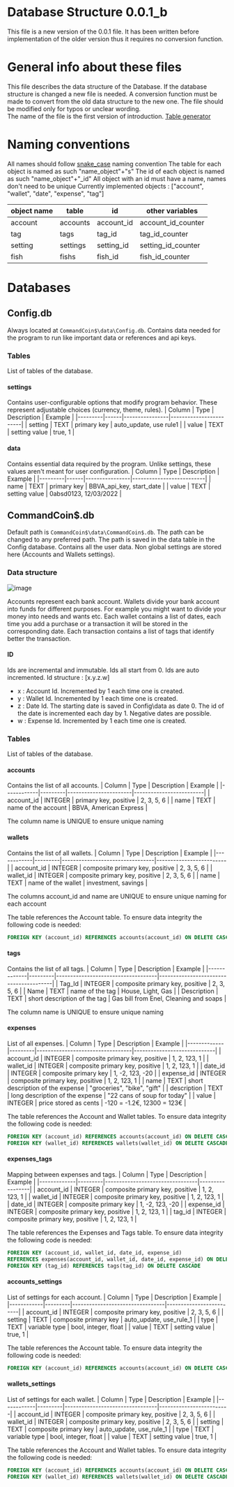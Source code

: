 # Database Structure 0.0.1_b
This file is a new version of the 0.0.1 file.
It has been written before implementation of the older version thus it requires no conversion function. 

# General info about these files
This file describes the data structure of the Database.
If the database structure is changed a new file is needed.
A conversion function must be made to convert from the old data structure to the new one.
The file should be modified only for typos or unclear wording.  
The name of the file is the first version of introduction.
[Table generator](https://www.tablesgenerator.com/markdown_tables#)

# Naming conventions
All names should follow [snake_case](https://en.wikipedia.org/wiki/Snake_case) naming convention
The table for each object is named as such "name_object"+"s"
The id of each object is named as such "name_object"+"_id"
All object with an id must have a name, names don't need to be unique
Currently implemented objects : ["account", "wallet", "date", "expense", "tag"]

| object name | table    | id         | other variables    |
|-------------|----------|------------|--------------------|
| account     | accounts | account_id | account_id_counter |
| tag         | tags     | tag_id     | tag_id_counter     |
| setting     | settings | setting_id | setting_id_counter |
| fish        | fishs    | fish_id    | fish_id_counter    |

# Databases
## Config.db
Always located at `CommandCoin$\data\Config.db`.
Contains data needed for the program to run like important data or references and api keys.

### Tables
List of tables of the database.

#### settings 
Contains user-configurable options that modify program behavior.
These represent adjustable choices (currency, theme, rules).
| Column  | Type | Description    | Example                |
|---------|------|----------------|------------------------|
| setting | TEXT | primary key    | auto_update, use rule1 |
| value   | TEXT | setting value  | true, 1                |

#### data
Contains essential data required by the program.
Unlike settings, these values aren't meant for user configuration.
| Column  | Type | Description    | Example                  |
|---------|------|----------------|--------------------------|
| name    | TEXT | primary key    | BBVA_api_key, start_date |
| value   | TEXT | setting value  | 0absd0123, 12/03/2022    |

## CommandCoin$.db
Default path is `CommandCoin$\data\CommandCoin$.db`.
The path can be changed to any preferred path.
The path is saved in the data table in the Config database. 
Contains all the user data.
Non global settings are stored here (Accounts and Wallets settings). 

### Data structure
![image](Images/Database_Structure_0.0.1_b.png)

Accounts represent each bank account.
Wallets divide your bank account into funds for different purposes.
For example you might want to divide your money into needs and wants etc. 
Each wallet contains a list of dates, each time you add a purchase or a transaction it will be stored in the corresponding date.
Each transaction contains a list of tags that identify better the transaction. 

#### ID
Ids are incremental and immutable.
Ids all start from 0.
Ids are auto incremented. 
Id structure : [x.y.z.w]
- x : Account Id.
Incremented by 1 each time one is created.
- y : Wallet Id.
Incremented by 1 each time one is created.
- z : Date Id.
The starting date is saved in Config\data as date 0.
The id of the date is incremented each day by 1. 
Negative dates are possible.
- w : Expense Id.
Incremented by 1 each time one is created.

### Tables
List of tables of the database.

#### accounts
Contains the list of all accounts.
| Column     | Type    | Description           | Example                 |
|------------|---------|-----------------------|-------------------------|
| account_id | INTEGER | primary key, positive | 2, 3, 5, 6              |
| name       | TEXT    | name of the account   | BBVA, American Express  |

The column name is UNIQUE to ensure unique naming

#### wallets
Contains the list of all wallets.
| Column     | Type    | Description                     | Example                 |
|------------|---------|---------------------------------|-------------------------|
| account_id | INTEGER | composite primary key, positive | 2, 3, 5, 6              |
| wallet_id  | INTEGER | composite primary key, positive | 2, 3, 5, 6              |
| name       | TEXT    | name of the wallet              | investment, savings     |

The columns account_id and name are UNIQUE to ensure unique naming for each account

The table references the Account table.
To ensure data integrity the following code is needed:
``` sql
FOREIGN KEY (account_id) REFERENCES accounts(account_id) ON DELETE CASCADE
```

#### tags
Contains the list of all tags.
| Column      | Type    | Description                        | Example                                |
|-------------|---------|------------------------------------|----------------------------------------|
| Tag_Id      | INTEGER | composite primary key, positive    | 2, 3, 5, 6                             |
| Name        | TEXT    | name of the tag                    | House, Light, Gas                      |
| Description | TEXT    | short description of the tag       | Gas bill from Enel, Cleaning and soaps |

The column name is UNIQUE to ensure unique naming

#### expenses
List of all expenses.
| Column      | Type    | Description                      | Example                     |
|-------------|---------|----------------------------------|-----------------------------|
| account_id  | INTEGER | composite primary key, positive  | 1, 2, 123, 1                |
| wallet_id   | INTEGER | composite primary key, positive  | 1, 2, 123, 1                |
| date_id     | INTEGER | composite primary key            | 1, -2, 123, -20             |
| expense_id  | INTEGER | composite primary key, positive  | 1, 2, 123, 1                |
| name        | TEXT    | short description of the expense | "groceries", "bike", "gift" |
| description | TEXT    | long description of the expense  | "22 cans of soup for today" |
| value       | INTEGER | price stored as cents            | -120 = -1.2€, 12300 = 123€  |

The table references the Account and Wallet tables.
To ensure data integrity the following code is needed:
``` sql
FOREIGN KEY (account_id) REFERENCES accounts(account_id) ON DELETE CASCADE
FOREIGN KEY (wallet_id) REFERENCES wallets(wallet_id) ON DELETE CASCADE
```

#### expenses_tags
Mapping between expenses and tags.
| Column      | Type    | Description                     | Example         |
|-------------|---------|---------------------------------|-----------------|
| account_id  | INTEGER | composite primary key, positive | 1, 2, 123, 1    |
| wallet_id   | INTEGER | composite primary key, positive | 1, 2, 123, 1    |
| date_id     | INTEGER | composite primary key           | 1, -2, 123, -20 |
| expense_id  | INTEGER | composite primary key, positive | 1, 2, 123, 1    |
| tag_id      | INTEGER | composite primary key, positive | 1, 2, 123, 1    |

The table references the Expenses and Tags table.
To ensure data integrity the following code is needed:
``` sql
FOREIGN KEY (account_id, wallet_id, date_id, expense_id) 
REFERENCES expenses(account_id, wallet_id, date_id, expense_id) ON DELETE CASCADE
FOREIGN KEY (tag_id) REFERENCES tags(tag_id) ON DELETE CASCADE
``` 

#### accounts_settings
List of settings for each account.
| Column     | Type    | Description                     | Example                 |
|------------|---------|---------------------------------|-------------------------|
| account_id | INTEGER | composite primary key, positive | 2, 3, 5, 6              |
| setting    | TEXT    | composite primary key           | auto_update, use_rule_1 |
| type       | TEXT    | variable type                   | bool, integer, float    |
| value      | TEXT    | setting value                   | true, 1                 |

The table references the Account table.
To ensure data integrity the following code is needed:
``` sql
FOREIGN KEY (account_id) REFERENCES accounts(account_id) ON DELETE CASCADE
```

#### wallets_settings
List of settings for each wallet.
| Column     | Type    | Description                     | Example                 |
|------------|---------|---------------------------------|-------------------------|
| account_id | INTEGER | composite primary key, positive | 2, 3, 5, 6              |
| wallet_id  | INTEGER | composite primary key, positive | 2, 3, 5, 6              |
| setting    | TEXT    | composite primary key           | auto_update, use_rule_1 |
| type       | TEXT    | variable type                   | bool, integer, float    |
| value      | TEXT    | setting value                   | true, 1                 |

The table references the Account and Wallet tables.
To ensure data integrity the following code is needed:
``` sql
FOREIGN KEY (account_id) REFERENCES accounts(account_id) ON DELETE CASCADE
FOREIGN KEY (wallet_id) REFERENCES wallets(wallet_id) ON DELETE CASCADE
```
